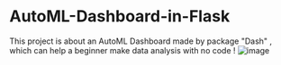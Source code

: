 # AutoML-Dashboard-in-Flask
This project is about an AutoML Dashboard made by package "Dash" , which can help a beginner make data analysis  with no code !
![image](https://github.com/leokung0919/AutoML-Dashboard-in-Flask/assets/137593809/6d66399e-cd89-463f-9e9f-887462a039f7)
